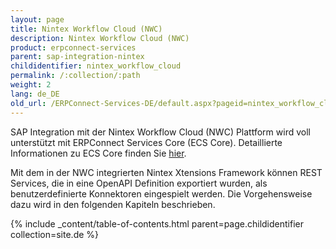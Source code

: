 ```yaml
---
layout: page
title: Nintex Workflow Cloud (NWC)
description: Nintex Workflow Cloud (NWC)
product: erpconnect-services
parent: sap-integration-nintex
childidentifier: nintex_workflow_cloud
permalink: /:collection/:path
weight: 2
lang: de_DE
old_url: /ERPConnect-Services-DE/default.aspx?pageid=nintex_workflow_cloud
---
```


SAP Integration mit der Nintex Workflow Cloud (NWC) Plattform wird voll unterstützt mit ERPConnect Services Core (ECS Core). Detaillierte Informationen zu ECS Core finden Sie [hier](../ecs-core).

Mit dem in der NWC integrierten Nintex Xtensions Framework können REST Services, die in eine OpenAPI Definition exportiert wurden, als benutzerdefinierte Konnektoren eingespielt werden. Die Vorgehensweise dazu wird in den folgenden Kapiteln beschrieben. 

{% include _content/table-of-contents.html parent=page.childidentifier collection=site.de %}